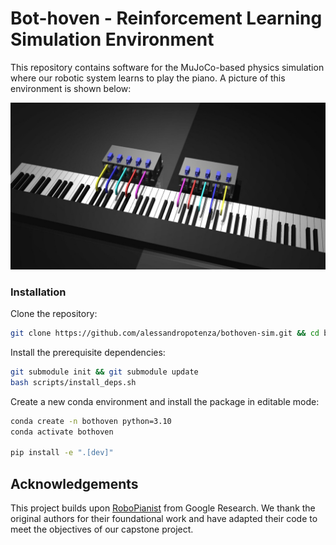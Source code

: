# Bot-hoven - Reinforcement Learning Simulation Environment

This repository contains software for the MuJoCo-based physics simulation where our robotic system learns to play the piano. A picture of this environment is shown below:

![Final Simulation](./final_sim_front.jpg)

### Installation

Clone the repository:

```bash
git clone https://github.com/alessandropotenza/bothoven-sim.git && cd bothoven-sim
```

Install the prerequisite dependencies:

```bash
git submodule init && git submodule update
bash scripts/install_deps.sh
```

Create a new conda environment and install the package in editable mode:

```bash
conda create -n bothoven python=3.10
conda activate bothoven

pip install -e ".[dev]"
```

## Acknowledgements
This project builds upon [RoboPianist](https://github.com/google-research/robopianist) from Google Research. We thank the original authors for their foundational work and have adapted their code to meet the objectives of our capstone project.
